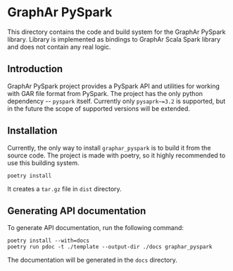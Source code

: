# GraphAr PySpark

This directory contains the code and build system for the GraphAr PySpark library. Library is implemented as bindings to GraphAr Scala Spark library and does not contain any real logic.


## Introduction

GraphAr PySpark project provides a PySpark API and utilities for working with GAR file format from PySpark. The project has the only python dependency -- `pyspark` itself. Currently only `pysaprk~=3.2` is supported, but in the future the scope of supported versions will be extended.

## Installation

Currently, the only way to install `graphar_pyspark` is to build it from the source code. The project is made with poetry, so it highly recommended to use this building system.

```shell
poetry install
```

It creates a `tar.gz` file in `dist` directory.

## Generating API documentation

To generate API documentation, run the following command:

```shell
poetry install --with=docs
poetry run pdoc -t ./template --output-dir ./docs graphar_pyspark
```

The documentation will be generated in the `docs` directory.
